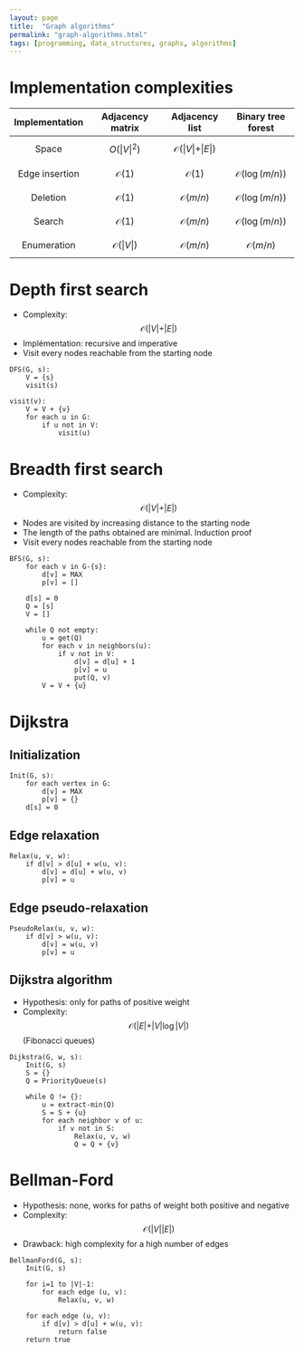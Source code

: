 ```yaml
---
layout: page
title:  "Graph algorithms"
permalink: "graph-algorithms.html"
tags: [programming, data_structures, graphs, algorithms]
---
```


# Implementation complexities

| Implementation | Adjacency matrix | Adjacency list | Binary tree forest |
|:--------------:|:----------------:|:--------------:|:------------------:|
| Space | $$O(\vert V \vert^2)$$ | $$\mathcal{O}(\vert V \vert + \vert E \vert)$$ |  |
| Edge insertion | $$\mathcal{O}(1)$$ | $$\mathcal{O}(1)$$ | $$\mathcal{O}(\log (m/n))$$ |
| Deletion | $$\mathcal{O}(1)$$ | $$\mathcal{O}(m/n)$$ | $$\mathcal{O}(\log (m/n))$$ |
| Search | $$\mathcal{O}(1)$$ | $$\mathcal{O}(m/n)$$ | $$\mathcal{O}(\log (m/n))$$ |
| Enumeration | $$\mathcal{O}(\vert V \vert)$$ | $$\mathcal{O}(m/n)$$ | $$\mathcal{O}(m/n)$$ |


# Depth first search
* Complexity: $$\mathcal{O}(\vert V \vert + \vert E \vert)$$
* Implémentation: recursive and imperative
* Visit every nodes reachable from the starting node

```
DFS(G, s):
    V = {s}
    visit(s)

visit(v):
    V = V + {v}
    for each u in G:
        if u not in V:
            visit(u)
```


# Breadth first search
* Complexity: $$\mathcal{O}(\vert V \vert + \vert E \vert)$$
* Nodes are visited by increasing distance to the starting node
* The length of the paths obtained are minimal. Induction proof
* Visit every nodes reachable from the starting node

```
BFS(G, s):
    for each v in G-{s}:
        d[v] = MAX
        p[v] = []

    d[s] = 0
    Q = [s]
    V = []

    while Q not empty:
        u = get(Q)
        for each v in neighbors(u):
            if v not in V:
                d[v] = d[u] + 1
                p[v] = u
                put(Q, v)
        V = V + {u}
```


# Dijkstra
## Initialization
```
Init(G, s):
    for each vertex in G:
        d[v] = MAX
        p[v] = {}
    d[s] = 0
```

## Edge relaxation
```
Relax(u, v, w):
    if d[v] > d[u] + w(u, v):
        d[v] = d[u] + w(u, v)
        p[v] = u
```

## Edge pseudo-relaxation
```
PseudoRelax(u, v, w):
    if d[v] > w(u, v):
        d[v] = w(u, v)
        p[v] = u
```

## Dijkstra algorithm
* Hypothesis: only for paths of positive weight
* Complexity: $$\mathcal{O}(\vert E \vert + \vert V \vert \log \vert V \vert)$$ (Fibonacci queues)
```
Dijkstra(G, w, s):
    Init(G, s)
    S = {}
    Q = PriorityQueue(s)

    while Q != {}:
        u = extract-min(Q)
        S = S + {u}
        for each neighbor v of u:
            if v not in S:
                Relax(u, v, w)
                Q = Q + {v}
```


# Bellman-Ford
* Hypothesis: none, works for paths of weight both positive and negative
* Complexity: $$\mathcal{O}(\vert V \vert \vert E \vert)$$
* Drawback: high complexity for a high number of edges
```
BellmanFord(G, s):
    Init(G, s)

    for i=1 to |V|-1:
        for each edge (u, v):
            Relax(u, v, w)

    for each edge (u, v):
        if d[v] > d[u] + w(u, v):
            return false
    return true
```
